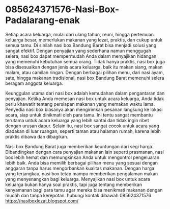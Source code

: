 # 085624371576-Nasi-Box-Padalarang-enak
Setiap acara keluarga, mulai dari ulang tahun, reuni, hingga pertemuan keluarga besar, memerlukan makanan yang lezat, praktis, dan cukup untuk semua tamu. Di sinilah nasi box Bandung Barat bisa menjadi solusi yang sangat efektif. Dengan penyajian yang sederhana namun menggugah selera, nasi box dapat mempermudah Anda dalam menyajikan hidangan yang memenuhi kebutuhan semua orang. Tidak hanya praktis, nasi box juga bisa disesuaikan dengan jenis acara keluarga, baik itu makan siang, makan malam, atau camilan ringan. Dengan berbagai pilihan menu, dari nasi ayam, sate, hingga makanan tradisional, nasi box Bandung Barat memenuhi selera beragam anggota keluarga.

Keunggulan utama dari nasi box adalah kemudahan dalam pengantaran dan penyajian. Ketika Anda memesan nasi box untuk acara keluarga, Anda tidak perlu khawatir tentang persiapan makanan yang memakan waktu lama. Penyedia nasi box biasanya akan mengirimkan pesanan langsung ke lokasi acara, siap untuk dinikmati oleh para tamu. Ini tentu sangat membantu terutama untuk acara keluarga yang lebih santai dan tidak ingin ribet dengan urusan dapur. Selain itu, nasi box sangat cocok untuk acara yang diadakan di luar ruangan, seperti taman atau halaman rumah, karena lebih praktis dibawa dan dibagikan.

Nasi box Bandung Barat juga memberikan keuntungan dari segi harga. Dibandingkan dengan cara penyajian makanan lain seperti prasmanan, nasi box lebih hemat dan memungkinkan Anda untuk mengontrol pengeluaran lebih baik. Anda bisa memilih berbagai pilihan menu yang sesuai dengan anggaran tanpa harus mengorbankan kualitas makanan. Dengan harga yang terjangkau, nasi box tetap mampu memberikan pengalaman makan yang menyenangkan bagi keluarga. Menyajikan nasi box untuk acara keluarga bukan hanya soal praktis, tapi juga tentang memberikan kenyamanan bagi para tamu agar mereka bisa menikmati makanan dengan mudah dan tanpa kerepotan.
hubungi kontak dibawah
085624371576
https://nasiboxlezat.blogspot.com/

